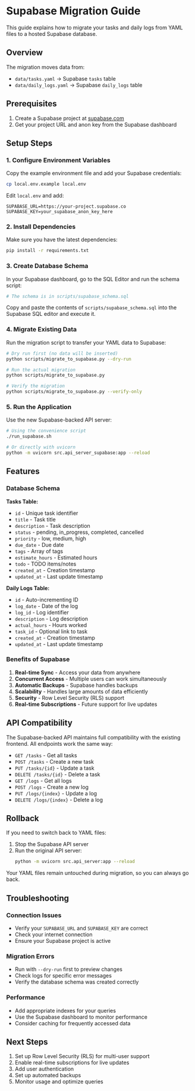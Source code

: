 # Supabase Migration Guide

This guide explains how to migrate your tasks and daily logs from YAML files to a hosted Supabase database.

## Overview

The migration moves data from:
- `data/tasks.yaml` → Supabase `tasks` table
- `data/daily_logs.yaml` → Supabase `daily_logs` table

## Prerequisites

1. Create a Supabase project at [supabase.com](https://supabase.com)
2. Get your project URL and anon key from the Supabase dashboard

## Setup Steps

### 1. Configure Environment Variables

Copy the example environment file and add your Supabase credentials:

```bash
cp local.env.example local.env
```

Edit `local.env` and add:
```env
SUPABASE_URL=https://your-project.supabase.co
SUPABASE_KEY=your_supabase_anon_key_here
```

### 2. Install Dependencies

Make sure you have the latest dependencies:

```bash
pip install -r requirements.txt
```

### 3. Create Database Schema

In your Supabase dashboard, go to the SQL Editor and run the schema script:

```bash
# The schema is in scripts/supabase_schema.sql
```

Copy and paste the contents of `scripts/supabase_schema.sql` into the Supabase SQL editor and execute it.

### 4. Migrate Existing Data

Run the migration script to transfer your YAML data to Supabase:

```bash
# Dry run first (no data will be inserted)
python scripts/migrate_to_supabase.py --dry-run

# Run the actual migration
python scripts/migrate_to_supabase.py

# Verify the migration
python scripts/migrate_to_supabase.py --verify-only
```

### 5. Run the Application

Use the new Supabase-backed API server:

```bash
# Using the convenience script
./run_supabase.sh

# Or directly with uvicorn
python -m uvicorn src.api_server_supabase:app --reload
```

## Features

### Database Schema

**Tasks Table:**
- `id` - Unique task identifier
- `title` - Task title
- `description` - Task description
- `status` - pending, in_progress, completed, cancelled
- `priority` - low, medium, high
- `due_date` - Due date
- `tags` - Array of tags
- `estimate_hours` - Estimated hours
- `todo` - TODO items/notes
- `created_at` - Creation timestamp
- `updated_at` - Last update timestamp

**Daily Logs Table:**
- `id` - Auto-incrementing ID
- `log_date` - Date of the log
- `log_id` - Log identifier
- `description` - Log description
- `actual_hours` - Hours worked
- `task_id` - Optional link to task
- `created_at` - Creation timestamp
- `updated_at` - Last update timestamp

### Benefits of Supabase

1. **Real-time Sync** - Access your data from anywhere
2. **Concurrent Access** - Multiple users can work simultaneously
3. **Automatic Backups** - Supabase handles backups
4. **Scalability** - Handles large amounts of data efficiently
5. **Security** - Row Level Security (RLS) support
6. **Real-time Subscriptions** - Future support for live updates

## API Compatibility

The Supabase-backed API maintains full compatibility with the existing frontend. All endpoints work the same way:

- `GET /tasks` - Get all tasks
- `POST /tasks` - Create a new task
- `PUT /tasks/{id}` - Update a task
- `DELETE /tasks/{id}` - Delete a task
- `GET /logs` - Get all logs
- `POST /logs` - Create a new log
- `PUT /logs/{index}` - Update a log
- `DELETE /logs/{index}` - Delete a log

## Rollback

If you need to switch back to YAML files:

1. Stop the Supabase API server
2. Run the original API server:
   ```bash
   python -m uvicorn src.api_server:app --reload
   ```

Your YAML files remain untouched during migration, so you can always go back.

## Troubleshooting

### Connection Issues
- Verify your `SUPABASE_URL` and `SUPABASE_KEY` are correct
- Check your internet connection
- Ensure your Supabase project is active

### Migration Errors
- Run with `--dry-run` first to preview changes
- Check logs for specific error messages
- Verify the database schema was created correctly

### Performance
- Add appropriate indexes for your queries
- Use the Supabase dashboard to monitor performance
- Consider caching for frequently accessed data

## Next Steps

1. Set up Row Level Security (RLS) for multi-user support
2. Enable real-time subscriptions for live updates
3. Add user authentication
4. Set up automated backups
5. Monitor usage and optimize queries